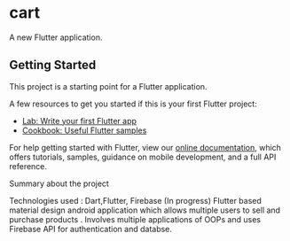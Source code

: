 # cart

A new Flutter application.

## Getting Started

This project is a starting point for a Flutter application.

A few resources to get you started if this is your first Flutter project:

- [Lab: Write your first Flutter app](https://flutter.dev/docs/get-started/codelab)
- [Cookbook: Useful Flutter samples](https://flutter.dev/docs/cookbook)

For help getting started with Flutter, view our
[online documentation](https://flutter.dev/docs), which offers tutorials,
samples, guidance on mobile development, and a full API reference.


Summary about the project 

Technologies used : Dart,Flutter, Firebase
(In progress) Flutter based material design android application which allows multiple users to sell and purchase products .
 Involves multiple applications of OOPs and uses Firebase API for authentication and databse.
